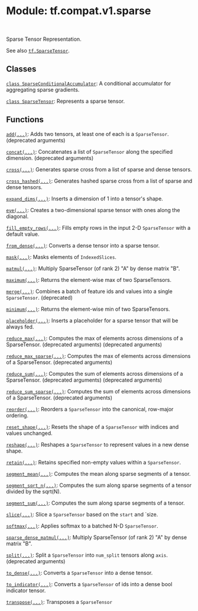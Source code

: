 <div itemscope itemtype="http://developers.google.com/ReferenceObject">
<meta itemprop="name" content="tf.compat.v1.sparse" />
<meta itemprop="path" content="Stable" />
</div>

# Module: tf.compat.v1.sparse


<table class="tfo-notebook-buttons tfo-api" align="left">
</table>



Sparse Tensor Representation.


See also <a href="../../../tf/sparse/SparseTensor.md"><code>tf.SparseTensor</code></a>.

## Classes

[`class SparseConditionalAccumulator`](../../../tf/compat/v1/SparseConditionalAccumulator.md): A conditional accumulator for aggregating sparse gradients.

[`class SparseTensor`](../../../tf/sparse/SparseTensor.md): Represents a sparse tensor.

## Functions

[`add(...)`](../../../tf/compat/v1/sparse_add.md): Adds two tensors, at least one of each is a `SparseTensor`. (deprecated arguments)

[`concat(...)`](../../../tf/compat/v1/sparse_concat.md): Concatenates a list of `SparseTensor` along the specified dimension. (deprecated arguments)

[`cross(...)`](../../../tf/sparse/cross.md): Generates sparse cross from a list of sparse and dense tensors.

[`cross_hashed(...)`](../../../tf/sparse/cross_hashed.md): Generates hashed sparse cross from a list of sparse and dense tensors.

[`expand_dims(...)`](../../../tf/sparse/expand_dims.md): Inserts a dimension of 1 into a tensor's shape.

[`eye(...)`](../../../tf/sparse/eye.md): Creates a two-dimensional sparse tensor with ones along the diagonal.

[`fill_empty_rows(...)`](../../../tf/sparse/fill_empty_rows.md): Fills empty rows in the input 2-D `SparseTensor` with a default value.

[`from_dense(...)`](../../../tf/sparse/from_dense.md): Converts a dense tensor into a sparse tensor.

[`mask(...)`](../../../tf/sparse/mask.md): Masks elements of `IndexedSlices`.

[`matmul(...)`](../../../tf/sparse/sparse_dense_matmul.md): Multiply SparseTensor (of rank 2) "A" by dense matrix "B".

[`maximum(...)`](../../../tf/sparse/maximum.md): Returns the element-wise max of two SparseTensors.

[`merge(...)`](../../../tf/compat/v1/sparse_merge.md): Combines a batch of feature ids and values into a single `SparseTensor`. (deprecated)

[`minimum(...)`](../../../tf/sparse/minimum.md): Returns the element-wise min of two SparseTensors.

[`placeholder(...)`](../../../tf/compat/v1/sparse_placeholder.md): Inserts a placeholder for a sparse tensor that will be always fed.

[`reduce_max(...)`](../../../tf/compat/v1/sparse_reduce_max.md): Computes the max of elements across dimensions of a SparseTensor. (deprecated arguments) (deprecated arguments)

[`reduce_max_sparse(...)`](../../../tf/compat/v1/sparse_reduce_max_sparse.md): Computes the max of elements across dimensions of a SparseTensor. (deprecated arguments)

[`reduce_sum(...)`](../../../tf/compat/v1/sparse_reduce_sum.md): Computes the sum of elements across dimensions of a SparseTensor. (deprecated arguments) (deprecated arguments)

[`reduce_sum_sparse(...)`](../../../tf/compat/v1/sparse_reduce_sum_sparse.md): Computes the sum of elements across dimensions of a SparseTensor. (deprecated arguments)

[`reorder(...)`](../../../tf/sparse/reorder.md): Reorders a `SparseTensor` into the canonical, row-major ordering.

[`reset_shape(...)`](../../../tf/sparse/reset_shape.md): Resets the shape of a `SparseTensor` with indices and values unchanged.

[`reshape(...)`](../../../tf/sparse/reshape.md): Reshapes a `SparseTensor` to represent values in a new dense shape.

[`retain(...)`](../../../tf/sparse/retain.md): Retains specified non-empty values within a `SparseTensor`.

[`segment_mean(...)`](../../../tf/compat/v1/sparse_segment_mean.md): Computes the mean along sparse segments of a tensor.

[`segment_sqrt_n(...)`](../../../tf/compat/v1/sparse_segment_sqrt_n.md): Computes the sum along sparse segments of a tensor divided by the sqrt(N).

[`segment_sum(...)`](../../../tf/compat/v1/sparse_segment_sum.md): Computes the sum along sparse segments of a tensor.

[`slice(...)`](../../../tf/sparse/slice.md): Slice a `SparseTensor` based on the `start` and `size.

[`softmax(...)`](../../../tf/sparse/softmax.md): Applies softmax to a batched N-D `SparseTensor`.

[`sparse_dense_matmul(...)`](../../../tf/sparse/sparse_dense_matmul.md): Multiply SparseTensor (of rank 2) "A" by dense matrix "B".

[`split(...)`](../../../tf/compat/v1/sparse_split.md): Split a `SparseTensor` into `num_split` tensors along `axis`. (deprecated arguments)

[`to_dense(...)`](../../../tf/sparse/to_dense.md): Converts a `SparseTensor` into a dense tensor.

[`to_indicator(...)`](../../../tf/sparse/to_indicator.md): Converts a `SparseTensor` of ids into a dense bool indicator tensor.

[`transpose(...)`](../../../tf/sparse/transpose.md): Transposes a `SparseTensor`

